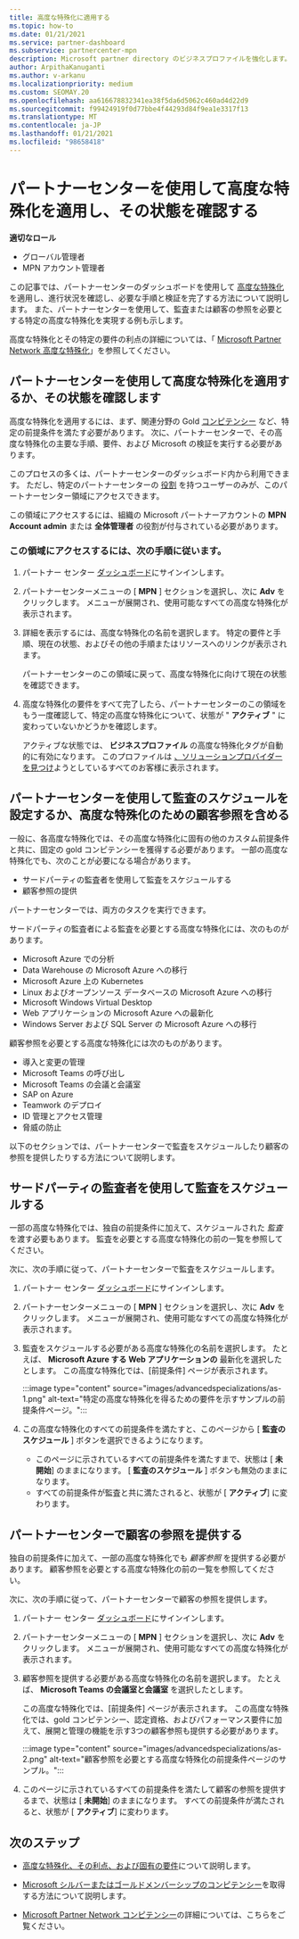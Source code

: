 ```yaml
---
title: 高度な特殊化に適用する
ms.topic: how-to
ms.date: 01/21/2021
ms.service: partner-dashboard
ms.subservice: partnercenter-mpn
description: Microsoft partner directory のビジネスプロファイルを強化します。 パートナーセンターを使用してを適用し、高度な特殊化を獲得する方法について説明します。
author: ArpithaKanuganti
ms.author: v-arkanu
ms.localizationpriority: medium
ms.custom: SEOMAY.20
ms.openlocfilehash: aa616678832341ea38f5da6d5062c460ad4d22d9
ms.sourcegitcommit: f99424919f0d77bbe4f44293d84f9ea1e3317f13
ms.translationtype: MT
ms.contentlocale: ja-JP
ms.lasthandoff: 01/21/2021
ms.locfileid: "98658418"
---
```

# <a name="use-partner-center-to-apply-for-advanced-specializations-and-check-their-status"></a>パートナーセンターを使用して高度な特殊化を適用し、その状態を確認する

**適切なロール**

- グローバル管理者
- MPN アカウント管理者

この記事では、パートナーセンターのダッシュボードを使用して [高度な特殊化](advanced-specializations.md)を適用し、進行状況を確認し、必要な手順と検証を完了する方法について説明します。 また、パートナーセンターを使用して、監査または顧客の参照を必要とする特定の高度な特殊化を実現する例も示します。

高度な特殊化とその特定の要件の利点の詳細については、「 [Microsoft Partner Network 高度な特殊化](https://partner.microsoft.com/membership/advanced-specialization)」を参照してください。

## <a name="use-partner-center-to-apply-for-advanced-specializations-or-check-their-status"></a>パートナーセンターを使用して高度な特殊化を適用するか、その状態を確認します

高度な特殊化を適用するには、まず、関連分野の Gold [コンピテンシー](https://partner.microsoft.com/membership/competencies) など、特定の前提条件を満たす必要があります。 次に、パートナーセンターで、その高度な特殊化の主要な手順、要件、および Microsoft の検証を実行する必要があります。

このプロセスの多くは、パートナーセンターのダッシュボード内から利用できます。 ただし、特定のパートナーセンターの [役割](permissions-overview.md) を持つユーザーのみが、このパートナーセンター領域にアクセスできます。

この領域にアクセスするには、組織の Microsoft パートナーアカウントの **MPN Account admin** または **全体管理者** の役割が付与されている必要があります。

### <a name="follow-these-steps-to-access-this-area"></a>この領域にアクセスするには、次の手順に従います。

1. パートナー センター [ダッシュボード](https://partner.microsoft.com/dashboard/home)にサインインします。

2. パートナーセンターメニューの [ **MPN** ] セクションを選択し、次に **Adv** をクリックします。 メニューが展開され、使用可能なすべての高度な特殊化が表示されます。

3. 詳細を表示するには、高度な特殊化の名前を選択します。 特定の要件と手順、現在の状態、およびその他の手順またはリソースへのリンクが表示されます。

   パートナーセンターのこの領域に戻って、高度な特殊化に向けて現在の状態を確認できます。

4. 高度な特殊化の要件をすべて完了したら、パートナーセンターのこの領域をもう一度確認して、特定の高度な特殊化について、状態が " **アクティブ** " に変わっていないかどうかを確認します。

   アクティブな状態では、 **ビジネスプロファイル** の高度な特殊化タグが自動的に有効になります。 このプロファイルは [、ソリューションプロバイダーを見つけ](https://www.microsoft.com/solution-providers/home)ようとしているすべてのお客様に表示されます。

## <a name="use-partner-center-to-schedule-an-audit-or-include-customer-references-for-advanced-specializations"></a>パートナーセンターを使用して監査のスケジュールを設定するか、高度な特殊化のための顧客参照を含める

一般に、各高度な特殊化では、その高度な特殊化に固有の他のカスタム前提条件と共に、固定の gold コンピテンシーを獲得する必要があります。 一部の高度な特殊化でも、次のことが必要になる場合があります。

- サードパーティの監査者を使用して監査をスケジュールする
- 顧客参照の提供

パートナーセンターでは、両方のタスクを実行できます。

サードパーティの監査者による監査を必要とする高度な特殊化には、次のものがあります。

- Microsoft Azure での分析
- Data Warehouse の Microsoft Azure への移行
- Microsoft Azure 上の Kubernetes
- Linux およびオープンソース データベースの Microsoft Azure への移行
- Microsoft Windows Virtual Desktop
- Web アプリケーションの Microsoft Azure への最新化
- Windows Server および SQL Server の Microsoft Azure への移行

顧客参照を必要とする高度な特殊化には次のものがあります。

- 導入と変更の管理
- Microsoft Teams の呼び出し
- Microsoft Teams の会議と会議室
- SAP on Azure
- Teamwork のデプロイ
- ID 管理とアクセス管理
- 脅威の防止

以下のセクションでは、パートナーセンターで監査をスケジュールしたり顧客の参照を提供したりする方法について説明します。

## <a name="schedule-an-audit-with-a-third-party-auditor"></a>サードパーティの監査者を使用して監査をスケジュールする

一部の高度な特殊化では、独自の前提条件に加えて、スケジュールされた *監査* を渡す必要もあります。 監査を必要とする高度な特殊化の前の一覧を参照してください。

次に、次の手順に従って、パートナーセンターで監査をスケジュールします。

1. パートナー センター [ダッシュボード](https://partner.microsoft.com/dashboard/home)にサインインします。

2. パートナーセンターメニューの [ **MPN** ] セクションを選択し、次に **Adv** をクリックします。 メニューが展開され、使用可能なすべての高度な特殊化が表示されます。

3. 監査をスケジュールする必要がある高度な特殊化の名前を選択します。 たとえば、 **Microsoft Azure する Web アプリケーションの** 最新化を選択したとします。 この高度な特殊化では、[前提条件] ページが表示されます。

   :::image type="content" source="images/advancedspecializations/as-1.png" alt-text="特定の高度な特殊化を得るための要件を示すサンプルの前提条件ページ。":::

4. この高度な特殊化のすべての前提条件を満たすと、このページから [ **監査のスケジュール** ] ボタンを選択できるようになります。

   - このページに示されているすべての前提条件を満たすまで、状態は [ **未開始**] のままになります。 [ **監査のスケジュール** ] ボタンも無効のままになります。 
   - すべての前提条件が監査と共に満たされると、状態が [ **アクティブ**] に変わります。

## <a name="provide-customer-references-in-partner-center"></a>パートナーセンターで顧客の参照を提供する

独自の前提条件に加えて、一部の高度な特殊化でも *顧客参照* を提供する必要があります。 顧客参照を必要とする高度な特殊化の前の一覧を参照してください。

次に、次の手順に従って、パートナーセンターで顧客の参照を提供します。

1. パートナー センター [ダッシュボード](https://partner.microsoft.com/dashboard/home)にサインインします。

2. パートナーセンターメニューの [ **MPN** ] セクションを選択し、次に **Adv** をクリックします。 メニューが展開され、使用可能なすべての高度な特殊化が表示されます。

3. 顧客参照を提供する必要がある高度な特殊化の名前を選択します。 たとえば、 **Microsoft Teams の会議室と会議室** を選択したとします。

   この高度な特殊化では、[前提条件] ページが表示されます。 この高度な特殊化では、gold コンピテンシー、認定資格、およびパフォーマンス要件に加えて、展開と管理の機能を示す3つの顧客参照も提供する必要があります。

   :::image type="content" source="images/advancedspecializations/as-2.png" alt-text="顧客参照を必要とする高度な特殊化の前提条件ページのサンプル。":::

4. このページに示されているすべての前提条件を満たして顧客の参照を提供するまで、状態は [ **未開始**] のままになります。 すべての前提条件が満たされると、状態が [ **アクティブ**] に変わります。

## <a name="next-steps"></a>次のステップ

- [高度な特殊化、その利点、および固有の要件](https://partner.microsoft.com/membership/advanced-specialization)について説明します。

- [Microsoft シルバーまたはゴールドメンバーシップのコンピテンシー](learn-about-competencies.md)を取得する方法について説明します。

- [Microsoft Partner Network コンピテンシー](https://partner.microsoft.com/membership/competencies)の詳細については、こちらをご覧ください。
